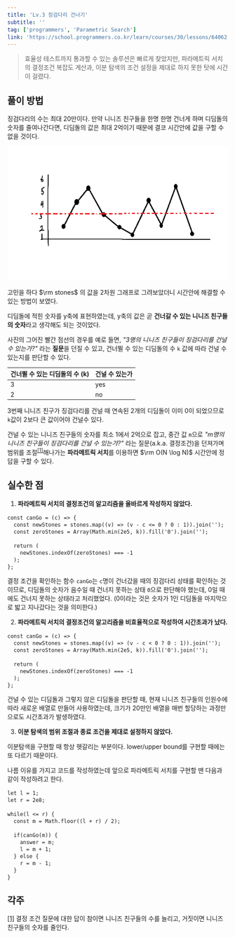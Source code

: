 ```yaml
---
title: 'Lv.3 징검다리 건너기'
subtitle: ''
tag: ['programmers', 'Parametric Search']
link: 'https://school.programmers.co.kr/learn/courses/30/lessons/64062'
---
```


> 효율성 테스트까지 통과할 수 있는 솔루션은 빠르게 찾았지만, 파라메트릭 서치의 결정조건 복잡도 계산과, 이분 탐색의 조건 설정을 제대로 하지 못한 탓에 시간이 걸렸다.

## 풀이 방법

징검다리의 수는 최대 20만이다. 만약 니니즈 친구들을 한명 한명 건너게 하며 디딤돌의 숫자를 줄여나간다면, 디딤돌의 값은 최대 2억이기 때문에 결코 시간안에 값을 구할 수 없을 것이다.

![64062_graph](./images/64062_graph.png)

고민을 하다 $\rm stones$ 의 값을 2차원 그래프로 그려보았더니 시간안에 해결할 수 있는 방법이 보였다.

디딤돌에 적힌 숫자를 y축에 표현하였는데, y축의 값은 곧 **건너갈 수 있는 니니즈 친구들의 숫자**라고 생각해도 되는 것이었다.

사진의 그어진 빨간 점선의 경우를 예로 들면, *\"3명의 니니즈 친구들이 징검다리를 건널 수 있는가?\"* 라는 **질문**을 던질 수 있고, 건너뛸 수 있는 디딤돌의 수 `k` 값에 따라 건널 수 있는지를 판단할 수 있다.

|건너뛸 수 있는 디딤돌의 수 (k)|건널 수 있는가|
|-|-|
|3|yes|
|2|no|

3번째 니니즈 친구가 징검다리를 건널 때 연속된 2개의 디딤돌이 이미 0이 되었으므로 `k`값이 2보다 큰 값이어야 건널수 있다.

건널 수 있는 니니즈 친구들의 숫자를 최소 1에서 2억으로 잡고, 중간 값 `m`으로 *\"m명의 니니즈 친구들이 징검다리를 건널 수 있는가?\"* 라는 질문(a.k.a. 결정조건)을 던져가며 범위를 조절<sup><a id="rfn_1" href="#fn_1">[1]</a></sup>해나가는 **파라메트릭 서치**를 이용하면 $\rm O(N \log N)$ 시간안에 정답을 구할 수 있다.


## 실수한 점

1. **파라메트릭 서치의 결정조건의 알고리즘을 올바르게 작성하지 않았다.**

```js{2}
const canGo = (c) => {
  const newStones = stones.map((v) => (v - c <= 0 ? 0 : 1)).join('');
  const zeroStones = Array(Math.min(2e5, k)).fill('0').join('');

  return (
    newStones.indexOf(zeroStones) === -1
  );
};
```

결정 조건을 확인하는 함수 `canGo`는 `c`명이 건너갔을 때의 징검다리 상태를 확인하는 것이므로, 디딤돌의 숫자가 음수일 때 건너지 못하는 상태 `0`으로 판단해야 했는데, 0일 때 에도 건너지 못하는 상태라고 처리했었다. (0이라는 것은 숫자가 1인 디딤돌을 마지막으로 밟고 지나갔다는 것을 의미한다.)

2. **파라메트릭 서치의 결정조건의 알고리즘을 비효율적으로 작성하여 시간초과가 났다.**

```js{2-3}
const canGo = (c) => {
  const newStones = stones.map((v) => (v - c < 0 ? 0 : 1)).join('');
  const zeroStones = Array(Math.min(2e5, k)).fill('0').join('');

  return (
    newStones.indexOf(zeroStones) === -1
  );
};
```

건널 수 있는 디딤돌과 그렇지 않은 디딤돌을 판단할 때, 현재 니니즈 친구들의 인원수에 따라 새로운 배열로 만들어 사용하였는데, 크기가 20만인 배열을 매번 할당하는 과정만으로도 시간초과가 발생하였다.

3. **이분 탐색의 범위 조절과 종료 조건을 제대로 설정하지 않았다.**

이분탐색을 구현할 때 항상 헷갈리는 부분이다. lower/upper bound를 구현할 때에는 또 다르기 때문이다.

나름 이유를 가지고 코드를 작성하였는데 앞으로 파라메트릭 서치를 구현할 땐 다음과 같이 작성하려고 한다.

```js{4, 9, 11}
let l = 1;
let r = 2e8;

while(l <= r) {
  const m = Math.floor((l + r) / 2);
  
  if(canGo(m)) {
    answer = m;
    l = m + 1;
  } else {
    r = m - 1;
  }
}
```

## 각주

<a id="fn_1" href="#rfn_1">[1]</a> 결정 조건 질문에 대한 답이 참이면 니니즈 친구들의 수를 늘리고, 거짓이면 니니즈 친구들의 숫자를 줄인다.